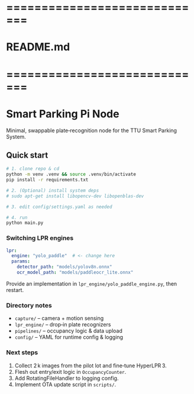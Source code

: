 # =============================
# README.md
# =============================
# Smart Parking Pi Node

Minimal, swappable plate‑recognition node for the TTU Smart Parking System.

## Quick start

```bash
# 1. clone repo & cd
python -m venv .venv && source .venv/bin/activate
pip install -r requirements.txt

# 2. (Optional) install system deps
# sudo apt-get install libopencv-dev libopenblas-dev

# 3. edit config/settings.yaml as needed

# 4. run
python main.py
```

### Switching LPR engines

```yaml
lpr:
  engine: "yolo_paddle"  # <- change here
  params:
    detector_path: "models/yolov8n.onnx"
    ocr_model_path: "models/paddleocr_lite.onnx"
```

Provide an implementation in `lpr_engine/yolo_paddle_engine.py`, then restart.

### Directory notes
* `capture/` – camera + motion sensing
* `lpr_engine/` – drop‑in plate recognizers
* `pipelines/` – occupancy logic & data upload
* `config/` – YAML for runtime config & logging

### Next steps
1. Collect 2 k images from the pilot lot and fine‑tune HyperLPR 3.
2. Flesh out entry/exit logic in `OccupancyCounter`.
3. Add RotatingFileHandler to logging config.
4. Implement OTA update script in `scripts/`.